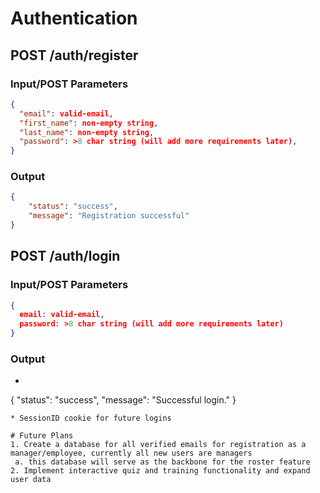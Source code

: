 # Authentication

## POST /auth/register

### Input/POST Parameters

```json
{
  "email": valid-email,
  "first_name": non-empty string,
  "last_name": non-empty string,
  "password": >8 char string (will add more requirements later),
}
```

### Output

```json
{
    "status": "success",
    "message": "Registration successful"
}
```

## POST /auth/login

### Input/POST Parameters

```json
{
  email: valid-email,
  password: >8 char string (will add more requirements later)
}
```

### Output
* ```json
{
    "status": "success",
    "message": "Successful login."
}
```
* SessionID cookie for future logins

# Future Plans
1. Create a database for all verified emails for registration as a manager/employee, currently all new users are managers
 a. this database will serve as the backbone for the roster feature
2. Implement interactive quiz and training functionality and expand user data


